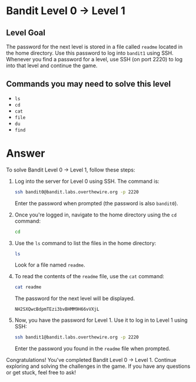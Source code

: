 # Bandit Level 0 → Level 1

## Level Goal

The password for the next level is stored in a file called `readme` located in the home directory. Use this password to log into `bandit1` using SSH. Whenever you find a password for a level, use SSH (on port 2220) to log into that level and continue the game.

## Commands you may need to solve this level

- `ls`
- `cd`
- `cat`
- `file`
- `du`
- `find`

# Answer

To solve Bandit Level 0 → Level 1, follow these steps:

1. Log into the server for Level 0 using SSH. The command is:

   ```bash
   ssh bandit0@bandit.labs.overthewire.org -p 2220
   ```

   Enter the password when prompted (the password is also `bandit0`).

2. Once you're logged in, navigate to the home directory using the `cd` command:

   ```bash
   cd
   ```

3. Use the `ls` command to list the files in the home directory:

   ```bash
   ls
   ```

   Look for a file named `readme`.

4. To read the contents of the `readme` file, use the `cat` command:

   ```bash
   cat readme
   ```

   The password for the next level will be displayed.

   ```
   NH2SXQwcBdpmTEzi3bvBHMM9H66vVXjL
   ```

5. Now, you have the password for Level 1. Use it to log in to Level 1 using SSH:

   ```bash
   ssh bandit1@bandit.labs.overthewire.org -p 2220
   ```

   Enter the password you found in the `readme` file when prompted.

Congratulations! You've completed Bandit Level 0 → Level 1. Continue exploring and solving the challenges in the game. If you have any questions or get stuck, feel free to ask!
